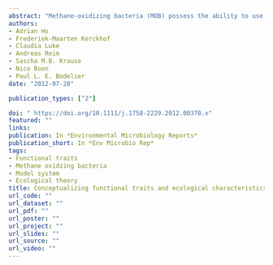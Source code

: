 ```yaml
---
abstract: "Methane‐oxidizing bacteria (MOB) possess the ability to use methane for energy generation and growth, thereby, providing a key ecosystem service that is highly relevant to the regulation of the global climate. MOB subgroups have different responses to key environmental controls, reflecting on their functional traits. Their unique features (C1‐metabolism, unique lipids and congruence between the 16S rRNA and pmoA gene phylogeny) have facilitated numerous environmental studies, which in combination with the availability of cultured representatives, yield the most comprehensive ecological picture of any known microbial functional guild. Here, we focus on the broad MOB subgroups (type I and type II MOB), and aim to conceptualize MOB functional traits and observational characteristics derived primarily from these environmental studies to be interpreted as microbial life strategies. We focus on the functional traits, and the conditions under which these traits will render different MOB subgroups a selective advantage. We hypothesize that type I and type II MOB generally have distinct life strategies, enabling them to predominate under different conditions and maintain functionality. The ecological characteristics implicated in their adopted life strategies are discussed, and incorporated into the Competitor‐Stress tolerator‐Ruderal functional classification framework as put forward for plant communities. In this context, type I MOB can broadly be classified as competitor‐ruderal while type II MOB fit more within the stress tolerator categories. Finally, we provide an outlook on MOB applications by exemplifying two approaches where their inferred life strategies could be exploited thereby, putting MOB into the context of microbial resource management."
authors:
- Adrian Ho  
- Frederiek‐Maarten Kerckhof 
- Claudia Luke  
- Andreas Reim  
- Sascha M.B. Krause  
- Nico Boon  
- Paul L. E. Bodelier
date: "2012-07-20"

publication_types: ["2"]

doi: " https://doi.org/10.1111/j.1758-2229.2012.00370.x"
featured: ""
links:
publication: In *Environmental Microbiology Reports*
publication_short: In *Env Microbio Rep*  
tags:
- Functional traits
- Methane oxidzing bacteria 
- Model system
- Ecological theory
title: Conceptualizing functional traits and ecological characteristics of methane‐oxidizing bacteria as life strategies
url_code: ""
url_dataset: ""
url_pdf: ""
url_poster: ""
url_project: ""
url_slides: ""
url_source: ""
url_video: ""
---
```

